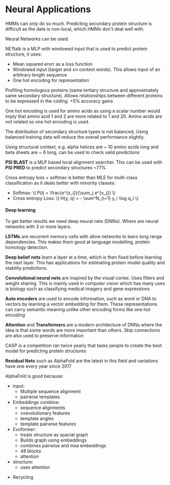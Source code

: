 # Neural Applications

HMMs can only do so much. Predicting secondary protein structure is difficult as the data is non-local, which HMMs don't deal well with.

Neural Networks can be used.

NETtalk is a MLP with windowed input that is used to predict protein structure, it uses:
- Mean squared erorr as a loss function
- Windowed input (target and ±n context words). This allows input of an arbitrary length sequence
- One hot encoding for representation

Profiling homologous proteins (same tertiary structure and approximately same secondary structure). Allows relationships between different proteins to be expressed in the coding. +5% accuracy gains

One hot encoding is used for amino acids as using a scalar number would imply that amino acid 1 and 2 are more related to 1 and 20. Amino acids are not related so one hot encoding is used. 

The distribution of secondary structure types is not balanced, Using balanced training data will reduce the overall performance slightly. 

Using structural context, e.g. alpha helices are ~ 10 amino acids long and beta sheets are ~ 6 long, can be used to check valid predictions

**PSI BLAST** is a MLP based local alignment searcher. This can be used with **PSI PRED** to predict secondary structures ~77%


Cross entropy loss + softmax is better than MLE for multi-class classification as it deals better with minority classes:
- Softmax: \\( P(i) = \frac{e^{x_i}}{\sum_j e^{x_j}} \\)
- Cross entropy Loss:  \\( H(y, q) = - \sum^N_{i=1} y_i \log q_i \\)

#### Deep learning

To get better results we need deep neural nets (DNNs). Where are neural networks with 3 or more layers. 

**LSTMs** are recurrent memory cells with allow networks to learn long range dependencies. This makes them good at language modelling, protein homology detection.

**Deep belief nets** learn a layer at a time, which is then fixed before learning the next layer. This has applications for estimating protein model quality and stability predictions. 

**Convolutional neural nets** are inspired by the visual cortex. Uses filters and weight sharing. This is mainly used in computer vision which has many uses is biology such as classifying medical imagery and gene expressions

**Auto encoders** are used to encode information, such as word or DNA to vectors by learning a vector embedding for them. These representations can carry semantic meaning unlike other encoding forms like one hot encoding

**Attention** and **Transformers** are a modern architecture of DNNs where the idea is that some words are more important than others. Skip connections are also used to preserve information

CASP is a competition ran twice yearly that tasks people to create the best model for predicting protein structures

**Residual Nets** such as AlphaFold are the latest in this field and variations have one every year since 2017

AlphaFold is good because:
- input:
	- Multiple sequence alignment
	- pairwise templates
- Embeddings combine:
	- sequence alignments
	- coevolutionary features
	- template angles
	- template pairwise features
- Evoformer:
	- treats structure as spacial graph
	- Builds graph using embeddings
	- combines pairwise and msa embeddings
	- 48 blocks
	- attention
- structure:
	- uses attention
+ Recycling
 




